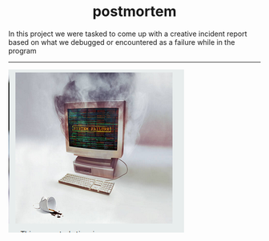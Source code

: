 <center><h1>postmortem</h1></center>

In this project we were tasked to come up with a creative incident report based on what we debugged or encountered as a failure while in the program

---

![Image](Screenshot%20from%202023-08-17%2012-29-06.png)
